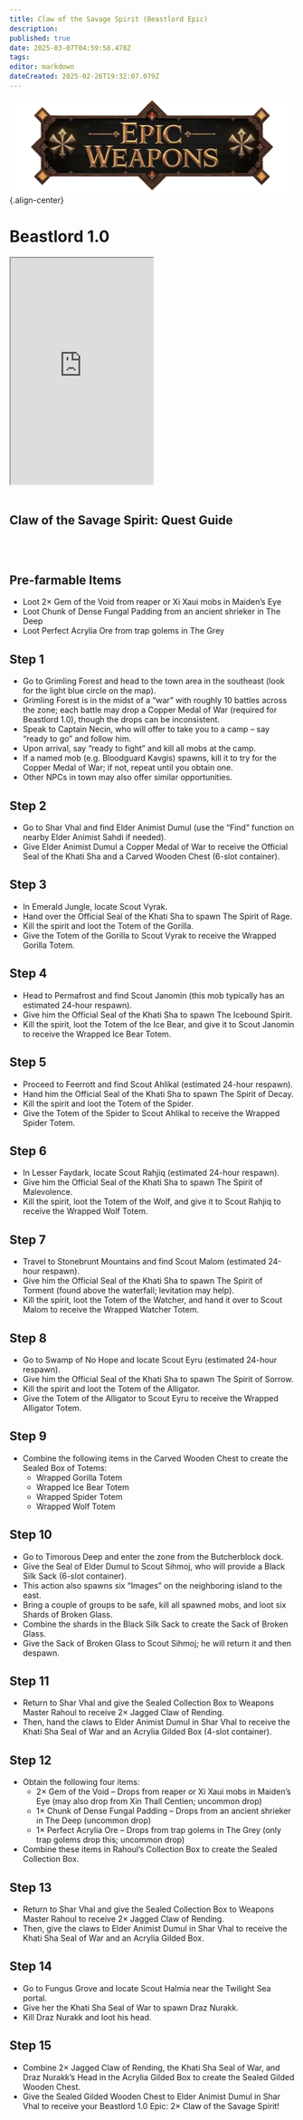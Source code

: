 ```yaml
---
title: Claw of the Savage Spirit (Beastlord Epic)
description: 
published: true
date: 2025-03-07T04:59:58.478Z
tags: 
editor: markdown
dateCreated: 2025-02-26T19:32:07.079Z
---
```


![epicweapons.webp](/epicweapons.webp){.align-center}

<div class="wiki-content">
  <h1>Beastlord 1.0 </h1>
<iframe src="https://www.thjdi.cc/item/2008496" width="50%" height="400px"></iframe>
<br><br>

  <h2>Claw of the Savage Spirit: Quest Guide</h2>
<br><br>
  <h2>Pre-farmable Items</h2>
  <ul>
    <li>Loot 2× Gem of the Void from reaper or Xi Xaui mobs in Maiden’s Eye</li>
    <li>Loot Chunk of Dense Fungal Padding from an ancient shrieker in The Deep</li>
    <li>Loot Perfect Acrylia Ore from trap golems in The Grey</li>
  </ul>

  <h2>Step 1</h2>
  <ul>
    <li>Go to Grimling Forest and head to the town area in the southeast (look for the light blue circle on the map).</li>
    <li>Grimling Forest is in the midst of a “war” with roughly 10 battles across the zone; each battle may drop a Copper Medal of War (required for Beastlord 1.0), though the drops can be inconsistent.</li>
    <li>Speak to Captain Necin, who will offer to take you to a camp – say “ready to go” and follow him.</li>
    <li>Upon arrival, say “ready to fight” and kill all mobs at the camp.</li>
    <li>If a named mob (e.g. Bloodguard Kavgis) spawns, kill it to try for the Copper Medal of War; if not, repeat until you obtain one.</li>
    <li>Other NPCs in town may also offer similar opportunities.</li>
  </ul>

  <h2>Step 2</h2>
  <ul>
    <li>Go to Shar Vhal and find Elder Animist Dumul (use the “Find” function on nearby Elder Animist Sahdi if needed).</li>
    <li>Give Elder Animist Dumul a Copper Medal of War to receive the Official Seal of the Khati Sha and a Carved Wooden Chest (6-slot container).</li>
  </ul>

  <h2>Step 3</h2>
  <ul>
    <li>In Emerald Jungle, locate Scout Vyrak.</li>
    <li>Hand over the Official Seal of the Khati Sha to spawn The Spirit of Rage.</li>
    <li>Kill the spirit and loot the Totem of the Gorilla.</li>
    <li>Give the Totem of the Gorilla to Scout Vyrak to receive the Wrapped Gorilla Totem.</li>
  </ul>

  <h2>Step 4</h2>
  <ul>
    <li>Head to Permafrost and find Scout Janomin (this mob typically has an estimated 24-hour respawn).</li>
    <li>Give him the Official Seal of the Khati Sha to spawn The Icebound Spirit.</li>
    <li>Kill the spirit, loot the Totem of the Ice Bear, and give it to Scout Janomin to receive the Wrapped Ice Bear Totem.</li>
  </ul>

  <h2>Step 5</h2>
  <ul>
    <li>Proceed to Feerrott and find Scout Ahlikal (estimated 24-hour respawn).</li>
    <li>Hand him the Official Seal of the Khati Sha to spawn The Spirit of Decay.</li>
    <li>Kill the spirit and loot the Totem of the Spider.</li>
    <li>Give the Totem of the Spider to Scout Ahlikal to receive the Wrapped Spider Totem.</li>
  </ul>

  <h2>Step 6</h2>
  <ul>
    <li>In Lesser Faydark, locate Scout Rahjiq (estimated 24-hour respawn).</li>
    <li>Give him the Official Seal of the Khati Sha to spawn The Spirit of Malevolence.</li>
    <li>Kill the spirit, loot the Totem of the Wolf, and give it to Scout Rahjiq to receive the Wrapped Wolf Totem.</li>
  </ul>

  <h2>Step 7</h2>
  <ul>
    <li>Travel to Stonebrunt Mountains and find Scout Malom (estimated 24-hour respawn).</li>
    <li>Give him the Official Seal of the Khati Sha to spawn The Spirit of Torment (found above the waterfall; levitation may help).</li>
    <li>Kill the spirit, loot the Totem of the Watcher, and hand it over to Scout Malom to receive the Wrapped Watcher Totem.</li>
  </ul>

  <h2>Step 8</h2>
  <ul>
    <li>Go to Swamp of No Hope and locate Scout Eyru (estimated 24-hour respawn).</li>
    <li>Give him the Official Seal of the Khati Sha to spawn The Spirit of Sorrow.</li>
    <li>Kill the spirit and loot the Totem of the Alligator.</li>
    <li>Give the Totem of the Alligator to Scout Eyru to receive the Wrapped Alligator Totem.</li>
  </ul>

  <h2>Step 9</h2>
  <ul>
    <li>Combine the following items in the Carved Wooden Chest to create the Sealed Box of Totems:
      <ul>
        <li>Wrapped Gorilla Totem</li>
        <li>Wrapped Ice Bear Totem</li>
        <li>Wrapped Spider Totem</li>
        <li>Wrapped Wolf Totem</li>
      </ul>
    </li>
  </ul>

  <h2>Step 10</h2>
  <ul>
    <li>Go to Timorous Deep and enter the zone from the Butcherblock dock.</li>
    <li>Give the Seal of Elder Dumul to Scout Sihmoj, who will provide a Black Silk Sack (6-slot container).</li>
    <li>This action also spawns six “Images” on the neighboring island to the east.</li>
    <li>Bring a couple of groups to be safe, kill all spawned mobs, and loot six Shards of Broken Glass.</li>
    <li>Combine the shards in the Black Silk Sack to create the Sack of Broken Glass.</li>
    <li>Give the Sack of Broken Glass to Scout Sihmoj; he will return it and then despawn.</li>
  </ul>

  <h2>Step 11</h2>
  <ul>
    <li>Return to Shar Vhal and give the Sealed Collection Box to Weapons Master Rahoul to receive 2× Jagged Claw of Rending.</li>
    <li>Then, hand the claws to Elder Animist Dumul in Shar Vhal to receive the Khati Sha Seal of War and an Acrylia Gilded Box (4-slot container).</li>
  </ul>

  <h2>Step 12</h2>
  <ul>
    <li>Obtain the following four items:
      <ul>
        <li>2× Gem of the Void – Drops from reaper or Xi Xaui mobs in Maiden’s Eye (may also drop from Xin Thall Centien; uncommon drop)</li>
        <li>1× Chunk of Dense Fungal Padding – Drops from an ancient shrieker in The Deep (uncommon drop)</li>
        <li>1× Perfect Acrylia Ore – Drops from trap golems in The Grey (only trap golems drop this; uncommon drop)</li>
      </ul>
    </li>
    <li>Combine these items in Rahoul’s Collection Box to create the Sealed Collection Box.</li>
  </ul>

  <h2>Step 13</h2>
  <ul>
    <li>Return to Shar Vhal and give the Sealed Collection Box to Weapons Master Rahoul to receive 2× Jagged Claw of Rending.</li>
    <li>Then, give the claws to Elder Animist Dumul in Shar Vhal to receive the Khati Sha Seal of War and an Acrylia Gilded Box.</li>
  </ul>

  <h2>Step 14</h2>
  <ul>
    <li>Go to Fungus Grove and locate Scout Halmia near the Twilight Sea portal.</li>
    <li>Give her the Khati Sha Seal of War to spawn Draz Nurakk.</li>
    <li>Kill Draz Nurakk and loot his head.</li>
  </ul>

  <h2>Step 15</h2>
  <ul>
    <li>Combine 2× Jagged Claw of Rending, the Khati Sha Seal of War, and Draz Nurakk’s Head in the Acrylia Gilded Box to create the Sealed Gilded Wooden Chest.</li>
    <li>Give the Sealed Gilded Wooden Chest to Elder Animist Dumul in Shar Vhal to receive your Beastlord 1.0 Epic: 2× Claw of the Savage Spirit!</li>
  </ul>
</div>
